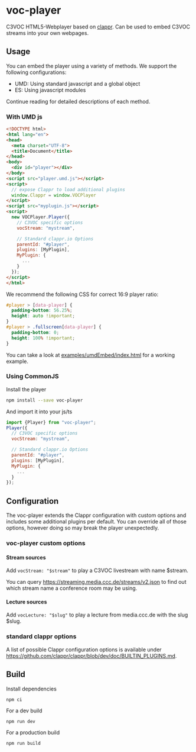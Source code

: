 # voc-player
C3VOC HTML5-Webplayer based on [clappr](https://github.com/clappr/clappr). Can be used to embed C3VOC streams into your own webpages.

## Usage
You can embed the player using a variety of methods. We support the following configurations:
  - UMD: Using standard javascript and a global object
  - ES: Using javascript modules

Continue reading for detailed descriptions of each method.

### With UMD js
```html
<!DOCTYPE html>
<html lang="en">
<head>
  <meta charset="UTF-8">
  <title>Document</title>
</head>
<body>
  <div id="player"></div>
</body>
<script src="player.umd.js"></script>
<script>
  // expose Clappr to load additional plugins
  window.Clappr = window.VOCPlayer
</script>
<script src="myplugin.js"></script>
<script>
  new VOCPlayer.Player({
    // C3VOC specific options
    vocStream: "mystream",

    // Standard clappr.io Options
    parentId: "#player",
    plugins: [MyPlugin],
    MyPlugin: {
      ...
    }
  });
</script>
</html>
```

We recommend the following CSS for correct 16:9 player ratio:
```css
#player > [data-player] {
  padding-bottom: 56.25%;
  height: auto !important;
}
#player > .fullscreen[data-player] {
  padding-bottom: 0;
  height: 100% !important;
}
```

You can take a look at [examples/umdEmbed/index.html](./examples/umdEmbed/index.html) for a working example.

### Using CommonJS
Install the player
```bash
npm install --save voc-player
```

And import it into your js/ts
```js
import {Player} from "voc-player";
Player({
  // C3VOC specific options
  vocStream: "mystream",

  // Standard clappr.io Options
  parentId: "#player",
  plugins: [MyPlugin],
  MyPlugin: {
    ...
  }
});
```


## Configuration
The voc-player extends the Clappr configuration with custom options and includes some additional plugins per default.
You can override all of those options, however doing so may break the player unexpectedly.

### voc-player custom options
#### Stream sources
Add ```vocStream: "$stream"``` to play a C3VOC livestream with name $stream.

You can query <https://streaming.media.ccc.de/streams/v2.json> to find out which stream name a conference room may be using.

#### Lecture sources
Add ```vocLecture: "$slug"``` to play a lecture from media.ccc.de with the slug $slug.

### standard clappr options

A list of possible Clappr configuration options is available under <https://github.com/clappr/clappr/blob/dev/doc/BUILTIN_PLUGINS.md>.

## Build
Install dependencies
```
npm ci
```

For a dev build
```bash
npm run dev
```

For a production build
```bash
npm run build
```
